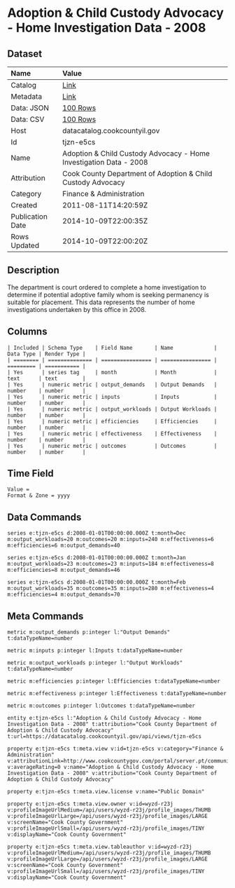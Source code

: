 # Adoption & Child Custody Advocacy - Home Investigation Data - 2008

## Dataset

| Name | Value |
| :--- | :---- |
| Catalog | [Link](https://catalog.data.gov/dataset/adoption-child-custody-advocacy-home-investigation-data-2008-cfe88) |
| Metadata | [Link](https://datacatalog.cookcountyil.gov/api/views/tjzn-e5cs) |
| Data: JSON | [100 Rows](https://datacatalog.cookcountyil.gov/api/views/tjzn-e5cs/rows.json?max_rows=100) |
| Data: CSV | [100 Rows](https://datacatalog.cookcountyil.gov/api/views/tjzn-e5cs/rows.csv?max_rows=100) |
| Host | datacatalog.cookcountyil.gov |
| Id | tjzn-e5cs |
| Name | Adoption & Child Custody Advocacy - Home Investigation Data - 2008 |
| Attribution | Cook County Department of Adoption & Child Custody Advocacy |
| Category | Finance & Administration |
| Created | 2011-08-11T14:20:59Z |
| Publication Date | 2014-10-09T22:00:35Z |
| Rows Updated | 2014-10-09T22:00:20Z |

## Description

The department is court ordered to complete a home investigation to determine if potential adoptive family whom is seeking permanency is suitable for placement. This data represents the number of home investigations undertaken by this office in 2008.

## Columns

```ls
| Included | Schema Type    | Field Name       | Name             | Data Type | Render Type |
| ======== | ============== | ================ | ================ | ========= | =========== |
| Yes      | series tag     | month            | Month            | text      | text        |
| Yes      | numeric metric | output_demands   | Output Demands   | number    | number      |
| Yes      | numeric metric | inputs           | Inputs           | number    | number      |
| Yes      | numeric metric | output_workloads | Output Workloads | number    | number      |
| Yes      | numeric metric | efficiencies     | Efficiencies     | number    | number      |
| Yes      | numeric metric | effectiveness    | Effectiveness    | number    | number      |
| Yes      | numeric metric | outcomes         | Outcomes         | number    | number      |
```

## Time Field

```ls
Value = 
Format & Zone = yyyy
```

## Data Commands

```ls
series e:tjzn-e5cs d:2008-01-01T00:00:00.000Z t:month=Dec m:output_workloads=20 m:outcomes=20 m:inputs=240 m:effectiveness=6 m:efficiencies=6 m:output_demands=40

series e:tjzn-e5cs d:2008-01-01T00:00:00.000Z t:month=Jan m:output_workloads=23 m:outcomes=23 m:inputs=184 m:effectiveness=8 m:efficiencies=8 m:output_demands=46

series e:tjzn-e5cs d:2008-01-01T00:00:00.000Z t:month=Feb m:output_workloads=35 m:outcomes=35 m:inputs=280 m:effectiveness=4 m:efficiencies=4 m:output_demands=70
```

## Meta Commands

```ls
metric m:output_demands p:integer l:"Output Demands" t:dataTypeName=number

metric m:inputs p:integer l:Inputs t:dataTypeName=number

metric m:output_workloads p:integer l:"Output Workloads" t:dataTypeName=number

metric m:efficiencies p:integer l:Efficiencies t:dataTypeName=number

metric m:effectiveness p:integer l:Effectiveness t:dataTypeName=number

metric m:outcomes p:integer l:Outcomes t:dataTypeName=number

entity e:tjzn-e5cs l:"Adoption & Child Custody Advocacy - Home Investigation Data - 2008" t:attribution="Cook County Department of Adoption & Child Custody Advocacy" t:url=https://datacatalog.cookcountyil.gov/api/views/tjzn-e5cs

property e:tjzn-e5cs t:meta.view v:id=tjzn-e5cs v:category="Finance & Administration" v:attributionLink=http://www.cookcountygov.com/portal/server.pt/community/adoption___child_custody_advocacy/245 v:averageRating=0 v:name="Adoption & Child Custody Advocacy - Home Investigation Data - 2008" v:attribution="Cook County Department of Adoption & Child Custody Advocacy"

property e:tjzn-e5cs t:meta.view.license v:name="Public Domain"

property e:tjzn-e5cs t:meta.view.owner v:id=wyzd-r23j v:profileImageUrlMedium=/api/users/wyzd-r23j/profile_images/THUMB v:profileImageUrlLarge=/api/users/wyzd-r23j/profile_images/LARGE v:screenName="Cook County Government" v:profileImageUrlSmall=/api/users/wyzd-r23j/profile_images/TINY v:displayName="Cook County Government"

property e:tjzn-e5cs t:meta.view.tableauthor v:id=wyzd-r23j v:profileImageUrlMedium=/api/users/wyzd-r23j/profile_images/THUMB v:profileImageUrlLarge=/api/users/wyzd-r23j/profile_images/LARGE v:screenName="Cook County Government" v:profileImageUrlSmall=/api/users/wyzd-r23j/profile_images/TINY v:displayName="Cook County Government"
```